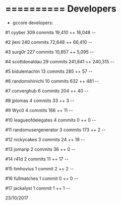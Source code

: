 ==========
Developers
==========

- gccore developers:

#1 cyyber
309 commits  19,410 ++  16,048 --

#2 jleni
240 commits  72,648 ++  66,410 --

#3 surg0r
227 commits  10,857 ++  5,095 --

#4 scottdonaldau
29 commits  241,841 ++  240,315 --

#5 bidulemachin
13 commits  285 ++  57 --

#6 randomshinichi
10 commits  632 ++  481 --

#7 converghub
6 commits  204 ++  40 --

#8 jplomas
4 commits  33 ++  3 --

#9 Wyc0
4 commits  166 ++  11 --

#10 leagueofdelegates
4 commits  0 ++  0 --

#11 randomusergenerator
3 commits  173 ++  2 --

#12 nickycakes
3 commits  24 ++  18 --

#13 jomarip
2 commits  36 ++  0 --

#14 r41d
2 commits  11 ++  17 --

#15 timhovius
1 commit  2 ++  2 --

#16 fullmatches
1 commit  0 ++  0 --

#17 jackalyst
1 commit  1 ++  1 --

23/10/2017
